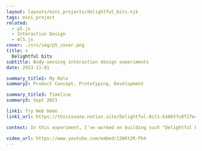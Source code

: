 ```yaml
---
layout: layouts/mini_projects/delightful_bits.njk
tags: mini_project
related:
  - p5.js
  - Interaction Design
  - ml5.js
cover: ./src/img/p5_cover.png
title: >
  Delightful bits
subtitle: Body-sensing interaction design experiments
date: 2013-11-01

summary_title2: My Role
summary2: Product Concept, Prototyping, Development

summary_title3: Timeline
summary3: Sept 2021

link1: Try Web Demo
link1_url: https://thisisvaze.notion.site/Delightful-Bits-b16637c0f27e4c978150f74c727d8df5

context: In this experiment, I've worked on building such "Delightful Bits" using computer vision to control different aspects of media. There are four interactive studies that have been developed using p5.js and ml5.js for body and hand tracking. It was exciting to be able to combine my interests in different fields such as maths, graphic design, musical instruments, and visualizations quickly using these libraries with this series of experiments.

video_url: https://www.youtube.com/embed/12WXt2R-Ph4
---
```

